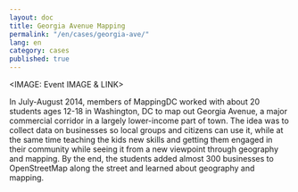 ```yaml
---
layout: doc
title: Georgia Avenue Mapping
permalink: "/en/cases/georgia-ave/"
lang: en
category: cases
published: true
---
```


<IMAGE: Event IMAGE & LINK> 

In July-August 2014, members of MappingDC worked with about 20 students ages 12-18 in Washington, DC to map out Georgia Avenue, a major commercial corridor in a largely lower-income part of town.
The idea was to collect data on businesses so local groups and citizens can use it, while at the same time teaching the kids new skills and getting them engaged in their community while seeing it from a new viewpoint through geography and mapping. By the end, the students added almost 300 businesses to OpenStreetMap along the street and learned about geography and mapping.
